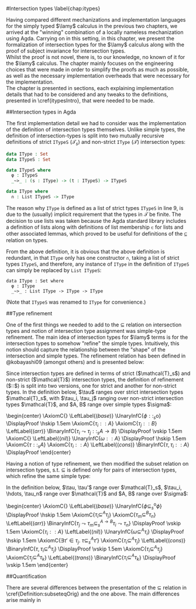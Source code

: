 #Intersection types
\label{chap:itypes}

Having compared different mechanizations and implementation languages for the simply typed $\lamy$ calculus in the previous two chapters, we arrived at the "winning" combination of a locally nameless mechanization using Agda. Carrying on in this setting, in this chapter, we present the formalization of intersection types for the $\lamy$ calculus along with the proof of subject invariance for intersection types.   
Whilst the proof is not novel, there is, to our knowledge, no known of it for the $\lamy$ calculus. The chapter mainly focuses on the engineering choices that were made in order to simplify the proofs as much as possible, as well as the necessary implementation overheads that were necessary for the implementation.    
The chapter is presented in sections, each explaining implementation details that had to be considered and any tweaks to the definitions, presented in \cref{itypesIntro}, that were needed to be made.

##Intersection types in Agda

The first implementation detail we had to consider was the implementation of the definition of intersection types themselves. Unlike simple types, the definition of intersection-types is split into two mutually recursive definitions of strict `ITypeS` ($\mathcal{T}_s$) and non-strict `IType` ($\mathcal{T}$) intersection types:

~~~{.agda xleftmargin=1em linenos=true}
data IType : Set
data ITypeS : Set

data ITypeS where
  φ : ITypeS
  _~>_ : (s : IType) -> (t : ITypeS) -> ITypeS

data IType where
  ∩ : List ITypeS -> IType
~~~

The reason why `IType` is defined as a list of strict types `ITypeS` in line 9, is due to the (usually) implicit requirement that the types in $\mathcal{T}$ be finite. The decision to use lists was taken because the Agda standard library includes a definition of lists along with definitions of list membership $\in$ for lists and other associated lemmas, which proved to be useful for definitions of the $\subseteq$ relation on types. 


From the above definition, it is obvious that the above definition is redundant, in that `IType` only has one constructor `∩`, taking a list of strict types `ITypeS`, and therefore, any instance of `IType` in the definition of `ITypeS` can simply be replaced by `List ITypeS`:

~~~{.agda}
data IType : Set where
  φ : IType
  _~>_ : List IType -> IType -> IType
~~~

(Note that `ITypeS` was renamed to `IType` for convenience.)

##Type refinement

One of the first things we needed to add to the $\subseteq$ relation on intersection types and notion of intersection type assignment was simple-type refinement. The main idea of intersection types for $\lamy$ terms is for the intersection types to somehow "refine" the simple types. Intuitively, this notion should capture the relationship between the "shape" of the intersection and simple types. The refinement relation has been defined in @kobayashi09 (amongst others) and is presented below:

<div class="Definition" head="Intersection type refinement">
Since intersection types are defined in terms of strict ($\mathcal{T}_s$) and non-strict ($\mathcal{T}$) intersection types, the definition of refinement ($::$) is split into two versions, one for strict and another for non-strict types. In the definition below, $\tau$ ranges over strict intersection types $\mathcal{T}_s$, with $\tau_i, \tau_j$ ranging over non-strict intersection types $\mathcal{T}$, and $A, B$ range over simple types $\sigma$:

\begin{center}
  \AxiomC{}
  \LeftLabel{$(base)$}
  \UnaryInfC{$\phi ::_s \mathsf{o}$}
  \DisplayProof
  \hskip 1.5em
  \AxiomC{$\tau_i :: A$}
  \AxiomC{$\tau_j :: B$}
  \LeftLabel{$(arr)$}
  \BinaryInfC{$\tau_i \leadsto \tau_j ::_s A \to B$}
  \DisplayProof
  \vskip 1.5em
  \AxiomC{}
  \LeftLabel{$(nil)$}
  \UnaryInfC{$\omega :: A$}
  \DisplayProof
  \hskip 1.5em
  \AxiomC{$\tau ::_s A$}
  \AxiomC{$\tau_i :: A$}
  \LeftLabel{$(cons)$}
  \BinaryInfC{$\tau , \tau_i :: A$}
  \DisplayProof
\end{center}
</div>

Having a notion of type refinement, we then modified the subset relation on intersection types, s.t. $\subseteq$ is defined only for pairs of intersection types, which refine the same simple type:

<div class="Definition" head="$\subseteq^A$">
In the definition below, $\tau, \tau'$ range over $\mathcal{T}_s$, $\tau_i, \hdots, \tau_n$ range over $\mathcal{T}$ and $A, B$ range over $\sigma$:

\begin{center}
  \AxiomC{}
  \LeftLabel{$(base)$}
  \UnaryInfC{$\phi \subseteq^\mathsf{o}_s \phi$}
  \DisplayProof
  \hskip 1.5em
  \AxiomC{$\tau_i \subseteq^A \tau_j$}
  \AxiomC{$\tau_m \subseteq^B \tau_n$}
  \LeftLabel{$(arr)$}
  \BinaryInfC{$\tau_j \leadsto \tau_m \subseteq^{A \to B}_s \tau_i \leadsto \tau_n$}
  \DisplayProof
  \vskip 1.5em
  \AxiomC{$\tau_i :: A$}
  \LeftLabel{$(nil)$}
  \UnaryInfC{$\omega \subseteq^A \tau_i$}
  \DisplayProof
  \hskip 1.5em
  \AxiomC{$\exists \tau' \in \tau_j.\ \tau \subseteq^A_s \tau'$}
  \AxiomC{$\tau_i \subseteq^A \tau_j$}
  \LeftLabel{$(cons)$}
  \BinaryInfC{$\tau , \tau_i \subseteq^A \tau_j$}
  \DisplayProof
  \vskip 1.5em
  \AxiomC{$\tau_i \subseteq^A \tau_j$}
  \AxiomC{$\tau_j \subseteq^A \tau_k$}
  \LeftLabel{$(trans)$}
  \BinaryInfC{$\tau_i \subseteq^A \tau_k$}
  \DisplayProof
  \vskip 1.5em
\end{center}
</div>

##Quantification

There are several differences between the presentation of the $\subseteq$ relation in \cref{Definition:subseteqOrig} and the one above. The main differences arise mainly in